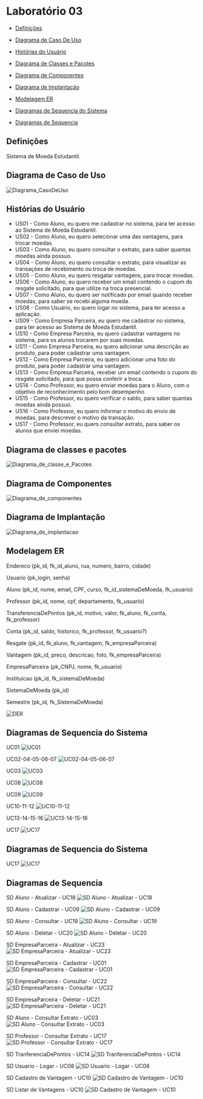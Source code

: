 # Laboratório 03

- [Definições](#definições)

- [Diagrama de Caso De Uso](#diagrama-de-caso-de-uso)

- [Histórias do Usuário](#histórias-do-usuário)

- [Diagrama de Classes e Pacotes](#diagrama-de-classes-e-pacotes)

- [Diagrama de Componentes](#diagrama-de-componentes)

- [Diagrama de Implantação](#diagrama-de-implantação)

- [Modelagem ER](#modelagem-er)

- [Diagramas de Sequencia do Sistema](#diagramas-de-sequencia-do-Sistema)

- [Diagramas de Sequencia](#diagramas-de-sequencia)

## Definições

Sistema de Moeda Estudantil.

## Diagrama de Caso de Uso

![Diagrama_CasoDeUso](./projeto/Print%20-%20Diagrama%20de%20caso%20de%20Uso.png)

## Histórias do Usuário

* US01 - Como Aluno, eu quero me cadastrar no sistema, para ter acesso ao Sistema de Moeda Estudantil.
* US02 - Como Aluno, eu quero selecionar uma das vantagens, para trocar moedas.
* US03 - Como Aluno, eu quero consultar o extrato, para saber quantas moedas ainda possuo.
* US04 - Como Aluno, eu quero consultar o extrato, para visualizar as transações de recebimento ou troca de moedas.
* US05 - Como Aluno, eu quero resgatar vantagens, para trocar moedas.
* US06 - Como Aluno, eu quero receber um email contendo o cupom do resgate solicitado, para que utilize na troca presencial.
* US07 - Como Aluno, eu quero ser notificado por email quando receber moedas, para saber se recebi alguma moeda.
* US08 - Como Usuário, eu quero logar no sistema, para ter acesso a aplicação.
* US09 - Como Empresa Parceira, eu quero me cadastrar no sistema, para ter acesso ao Sistema de Moeda Estudantil. 
* US10 - Como Empresa Parceira, eu quero cadastrar vantagens no sistema, para os alunos trocarem por suas moedas.
* US11 - Como Empresa Parceira, eu quero adicionar uma descrição ao produto, para poder cadastrar uma vantagem.
* US12 - Como Empresa Parceira, eu quero adicionar uma foto do produto, para poder cadastrar uma vantagem.
* US13 - Como Empresa Parceira, receber um email contendo o cupom do resgate solicitado, para que possa conferir a troca.
* US14 - Como Professor, eu quero enviar moedas para o Aluno, com o objetivo de reconhecimento pelo bom desempenho.
* US15 - Como Professor, eu quero verificar o saldo, para saber quantas moedas ainda possuo.
* US16 - Como Professor, eu quero informar o motivo do envio de moedas, para descrever o motivo da transação.
* US17 - Como Professor, eu quero consultar extrato, para saber os alunos que enviei moedas. 

## Diagrama de classes e pacotes

![Diagrama_de_classe_e_Pacotes](./projeto/Print%20-%20Diagrama%20de%20Pacotes%20e%20Classes.png)


## Diagrama de Componentes

![Diagrama_de_componentes](./projeto/Print%20-%20Diagrama%20de%20Componentes.png)


## Diagrama de Implantação

![Diagrama_de_implantacao](./projeto/Print%20-%20Diagrama%20de%20Implantação.png)

## Modelagem ER

Endereco (pk_id, fk_id_aluno, rua, numero, bairro, cidade)

Usuario (pk_login, senha)

Aluno (pk_id, nome, email, CPF, curso, fk_id_sistemaDeMoeda, fk_usuario)

Professor (pk_id, nome, cpf, departamento, fk_usuario)

TransferenciaDePontos (pk_id, motivo, valor, fk_aluno, fk_conta, fk_professor)

Conta (pk_id, saldo, historico, fk_professor, fk_usuario?)

Resgate (pk_id, fk_aluno, fk_vantagem, fk_empresaParceira)

Vantagem (pk_id, preco, descricao, foto, fk_empresaParceira)

EmpresaParceira (pk_CNPJ, nome, fk_usuario)

Instituicao (pk_id, fk_sistemaDeMoeda)

SistemaDeMoeda (pk_id)

Semestre (pk_id, fk_SistemaDeMoeda)

![DER](./projeto/DER.png)

## Diagramas de Sequencia do Sistema

UC01
![UC01](./projeto/Diagrama%20de%20Sequencia%20do%20Sistema/UC01.png)

UC02-04-05-06-07
![UC02-04-05-06-07](./projeto/Diagrama%20de%20Sequencia%20do%20Sistema/UC02-04-05-06-07.png)

UC03
![UC03](./projeto/Diagrama%20de%20Sequencia%20do%20Sistema/UC03.png)

UC08
![UC08](./projeto/Diagrama%20de%20Sequencia%20do%20Sistema/UC08.png)

UC09
![UC09](./projeto/Diagrama%20de%20Sequencia%20do%20Sistema/UC09.png)

UC10-11-12
![UC10-11-12](./projeto/Diagrama%20de%20Sequencia%20do%20Sistema/UC10-11-12.png)

UC13-14-15-16
![UC13-14-15-16](./projeto/Diagrama%20de%20Sequencia%20do%20Sistema/UC13-14-15-16.png)

UC17
![UC17](./projeto/Diagrama%20de%20Sequencia%20do%20Sistema/UC17.png)

## Diagramas de Sequencia do Sistema

UC17
![UC17](./projeto/Diagrama%20de%20Sequencia%20do%20Sistema/UC17.png)


## Diagramas de Sequencia

SD Aluno - Atualizar - UC18
![SD Aluno - Atualizar - UC18](./projeto/Diagrama%20de%20Sequencia/SD%20Aluno%20-%20Atualizar%20-%20UC18.png)

SD Aluno - Cadastrar - UC09
![SD Aluno - Cadastrar - UC09](./projeto/Diagrama%20de%20Sequencia/SD%20Aluno%20-%20Cadastrar%20-%20UC09.png)

SD Aluno - Consultar - UC19
![SD Aluno - Consultar - UC19](./projeto/Diagrama%20de%20Sequencia/SD%20Aluno%20-%20Consultar%20-%20UC19.png)

SD Aluno - Deletar - UC20
![SD Aluno - Deletar - UC20](./projeto/Diagrama%20de%20Sequencia/SD%20Aluno%20-%20Deletar%20-%20UC20.png)

SD EmpresaParceira - Atualizar - UC23
![SD EmpresaParceira - Atualizar - UC23](./projeto/Diagrama%20de%20Sequencia/SD%20EmpresaParceira%20-%20Atualizar%20-%20UC23.png)

SD EmpresaParceira - Cadastrar - UC01
![SD EmpresaParceira - Cadastrar - UC01](./projeto/Diagrama%20de%20Sequencia/SD%20EmpresaParceira%20-%20Cadastrar%20-%20UC01.png)

SD EmpresaParceira - Consultar - UC22
![SD EmpresaParceira - Consultar - UC22](./projeto/Diagrama%20de%20Sequencia/SD%20EmpresaParceira%20-%20Consultar%20-%20UC22.png)

SD EmpresaParceira - Deletar - UC21
![SD EmpresaParceira - Deletar - UC21](./projeto/Diagrama%20de%20Sequencia/SD%20EmpresaParceira%20-%20Deletar%20-%20UC21.png)

SD Aluno - Consultar Extrato - UC03
![SD Aluno - Consultar Extrato - UC03](./projeto/Diagrama%20de%20Sequencia/SD%20Aluno%20-%20Consultar%20Extrato%20-%20UC03.png)

SD Professor - Consultar Extrato - UC17
![SD Professor - Consultar Extrato - UC17](./projeto/Diagrama%20de%20Sequencia/SD%20Professor%20-%20Consultar%20Extrato%20-%20UC17.png)

SD TranferenciaDePontos - UC14
![SD TranferenciaDePontos - UC14](./projeto/Diagrama%20de%20Sequencia/SD%20TranferenciaDePontos%20-%20UC14.png)


SD Usuario - Logar - UC08
![SD Usuario - Logar - UC08](./projeto/Diagrama%20de%20Sequencia/SD%20Usuario%20-%20Logar%20-%20UC08.png)

SD Cadastro de Vantagem - UC10
![SD Cadastro de Vantagem - UC10](./projeto/Diagrama%20de%20Sequencia/SD%20Cadastro%20de%20Vantagem%20-%20UC10.png)


SD Listar de Vantagens - UC10
![SD Cadastro de Vantagem - UC10](./projeto/Diagrama%20de%20Sequencia/SD%20Listar%20de%20Vantagens%20-%20UC02.png)





